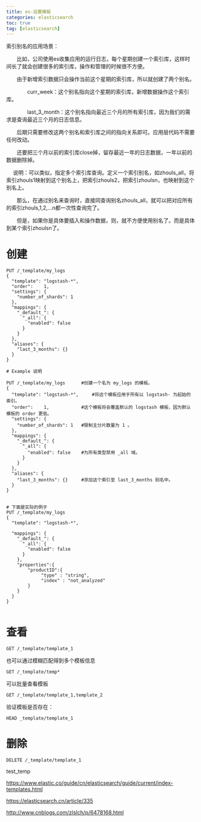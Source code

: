 ```yaml
---
title: es-设置模板
categories: elasticsearch   
toc: true  
tag: [elasticsearch]
---
```




索引别名的应用场景：

　　比如，公司使用es收集应用的运行日志，每个星期创建一个索引库，这样时间长了就会创建很多的索引库，操作和管理的时候很不方便。

　　由于新增索引数据只会操作当前这个星期的索引库，所以就创建了两个别名。

　　　　curr_week：这个别名指向这个星期的索引库，新增数据操作这个索引库。

　　　　last_3_month：这个别名指向最近三个月的所有索引库，因为我们的需求是查询最近三个月的日志信息。

　　后期只需要修改这两个别名和索引库之间的指向关系即可。应用层代码不需要任何改动。

　　还要把三个月以前的索引库close掉，留存最近一年的日志数据，一年以前的数据删除掉。

　  说明：可以类似，指定多个索引库查询。定义一个索引别名，如zhouls_all，将索引zhouls1映射到这个别名上，把索引zhouls2，把索引zhoulsn，也映射到这个别名上。

　　那么，在通过别名来查询时，直接同查询别名zhouls_all，就可以把对应所有的索引zhouls,1,2,...n都一次性查询完了。

 　　但是，如果你是具体要插入和操作数据，则，就不方便使用别名了。而是具体到某个索引zhoulsn了。


# 创建

```
PUT /_template/my_logs 
{
  "template": "logstash-*", 
  "order":    1, 
  "settings": {
    "number_of_shards": 1 
  },
  "mappings": {
    "_default_": { 
      "_all": {
        "enabled": false
      }
    }
  },
  "aliases": {
    "last_3_months": {} 
  }
}

# Example 说明

PUT /_template/my_logs 		#创建一个名为 my_logs 的模板。
{
  "template": "logstash-*", 	#将这个模板应用于所有以 logstash- 为起始的索引。
  "order":    1, 			#这个模板将会覆盖默认的 logstash 模板，因为默认模板的 order 更低。
  "settings": {
    "number_of_shards": 1 	#限制主分片数量为 1 。
  },
  "mappings": {
    "_default_": { 
      "_all": {
        "enabled": false	#为所有类型禁用 _all 域。
      }
    }
  },
  "aliases": {
    "last_3_months": {} 	#添加这个索引至 last_3_months 别名中。
  }
}


# 下面是实际的例子
PUT /_template/my_logs 
{
  "template": "logstash-*", 
 
  "mappings": {
    "_default_": { 
      "_all": {
        "enabled": false
      }
    },
    "properties":{
    	"productID":{
    		 "type" : "string",
             "index" : "not_analyzed" 
    	}
    }
  }
}


```

# 查看

```
GET /_template/template_1
```

 

 

也可以通过模糊匹配得到多个模板信息

```
GET /_template/temp* 
```

 

 

可以批量查看模板

```
GET /_template/template_1,template_2
```

 

 

验证模板是否存在：

 

 

```
HEAD _template/template_1
```




# 删除

```
DELETE /_template/template_1

```



test_temp























https://www.elastic.co/guide/cn/elasticsearch/guide/current/index-templates.html

https://elasticsearch.cn/article/335

http://www.cnblogs.com/zlslch/p/6478168.html